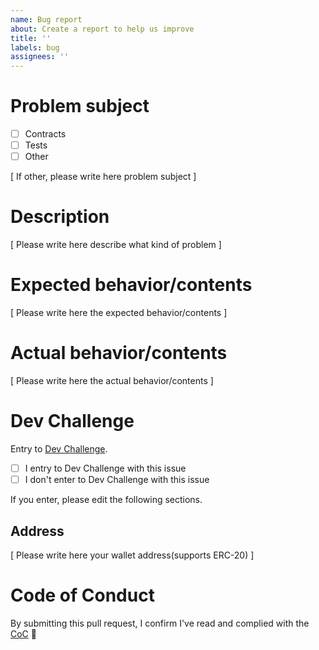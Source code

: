 ```yaml
---
name: Bug report
about: Create a report to help us improve
title: ''
labels: bug
assignees: ''
---
```


# Problem subject

- [ ] Contracts
- [ ] Tests
- [ ] Other

[ If other, please write here problem subject ]

# Description

[ Please write here describe what kind of problem ]

# Expected behavior/contents

[ Please write here the expected behavior/contents ]

# Actual behavior/contents

[ Please write here the actual behavior/contents ]

# Dev Challenge

Entry to [Dev Challenge](https://github.com/dev-protocol/repository-token/blob/master/docs/DEV_CHALLENGE.md).

- [ ] I entry to Dev Challenge with this issue
- [ ] I don't enter to Dev Challenge with this issue

If you enter, please edit the following sections.

## Address

[ Please write here your wallet address(supports ERC-20) ]

# Code of Conduct

By submitting this pull request, I confirm I've read and complied with the [CoC](https://github.com/dev-protocol/repository-token/blob/master/CODE_OF_CONDUCT.md) 🖖
